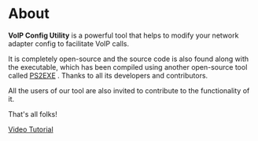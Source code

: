 # About

**VoIP Config Utility** is a powerful tool that helps to modify your network adapter config to facilitate VoIP calls.

It is completely open-source and the source code is also found along with the executable, which has been compiled using another open-source tool called [PS2EXE](https://github.com/MScholtes/PS2EXE) . Thanks to all its developers and contributors.

All the users of our tool are also invited to contribute to the functionality of it.

That's all folks!

[Video Tutorial]()

